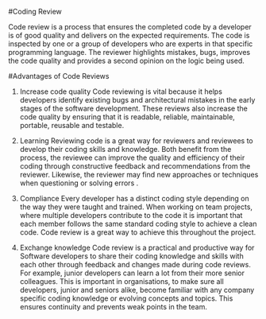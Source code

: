 #Coding Review

Code review is a process that ensures the completed code by a developer is of good quality and delivers on the expected requirements. The code is inspected by one or a group of developers who are experts in that specific programming language. The reviewer highlights mistakes, bugs, improves the code quality and provides a second opinion on the logic being used.



#Advantages of Code Reviews

1. Increase code quality
Code reviewing is vital because it helps developers identify existing bugs and architectural mistakes in the early stages of the software development. These reviews also increase the code quality by ensuring that it is readable, reliable, maintainable, portable, reusable and testable.

2. Learning
Reviewing code is a great way for reviewers and reviewees to develop their coding skills and knowledge. Both benefit from the process, the reviewee can improve the quality and efficiency of their coding through constructive feedback and recommendations from the reviewer. Likewise, the reviewer may find new approaches or techniques when questioning or solving errors .

3. Compliance
Every developer has a distinct coding style depending on the way they were taught and trained. When working on team projects, where multiple developers contribute to the code it is important that each member follows the same standard coding style to achieve a clean code. Code review is a great way to achieve this throughout the project. 

4. Exchange knowledge 
Code review is a practical and productive way for Software developers to share their coding knowledge and skills with each other through feedback and changes made during code reviews. For example, junior developers can learn a lot from their more senior colleagues. This is important in organisations, to make sure all developers, junior and seniors alike, become familiar with any company specific coding knowledge or evolving concepts and topics. This ensures continuity and prevents weak points in the team.
